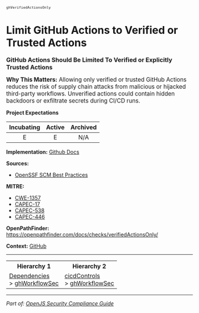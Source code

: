 <span style="font-size:0.8em;"><code>ghVerifiedActionsOnly</code></span>  
# Limit GitHub Actions to Verified or Trusted Actions


<span style="font-size:1.15em;"><b>GitHub Actions Should Be Limited To Verified or Explicitly Trusted Actions</b></span>

<span style="font-size:1.1em;"><b>Why This Matters:</b> Allowing only verified or trusted GitHub Actions reduces the risk of supply chain attacks from malicious or hijacked third-party workflows. Unverified actions could contain hidden backdoors or exfiltrate secrets during CI/CD runs.</span>

**Project Expectations**

<div align="center">

| Incubating | Active | Archived |
|:-----------:|:--------:|:----------:|
| E | E | N/A |

</div>


**Implementation:** [Github Docs](https://docs.github.com/en/repositories/managing-your-repositorys-settings-and-features/enabling-features-for-your-repository/managing-github-actions-settings-for-a-repository)



**Sources:**
- [OpenSSF SCM Best Practices](https://github.com/ossf/scorecard/blob/main/docs/checks.md)

**MITRE:**
- [CWE-1357](https://cwe.mitre.org/data/definitions/1357.html)
- [CAPEC-17](https://capec.mitre.org/data/definitions/17.html)
- [CAPEC-538](https://capec.mitre.org/data/definitions/538.html)
- [CAPEC-446](https://capec.mitre.org/data/definitions/446.html)

**OpenPathFinder:** https://openpathfinder.com/docs/checks/verifiedActionsOnly/

**Context:** [GitHub](../context-GitHub.md)



---

<table>
<tr>
  <th align="center">Hierarchy 1</th>
  <th align="center">Hierarchy 2</th>
</tr>
<tr>
  <td>
    <a href="../Dependencies">Dependencies</a><br> > 
    <a href="../ghWorkflowSec">ghWorkflowSec</a>
  </td>
  <td>
    <a href="../cicdControls">cicdControls</a><br> >
    <a href="../ghWorkflowSec">ghWorkflowSec</a>
  </td>
</tr>
</table>

---

*Part of: [OpenJS Security Compliance Guide](../README.md)* 